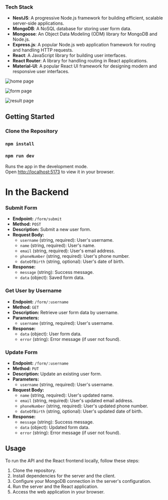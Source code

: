 
### Tech Stack

- **NestJS**: A progressive Node.js framework for building efficient, scalable server-side applications.
- **MongoDB**: A NoSQL database for storing user form data.
- **Mongoose**: An Object Data Modeling (ODM) library for MongoDB and Node.js.
- **Express.js**: A popular Node.js web application framework for routing and handling HTTP requests.
- **React**: A JavaScript library for building user interfaces.
- **React Router**: A library for handling routing in React applications.
- **Material-UI**: A popular React UI framework for designing modern and responsive user interfaces.

![home page](https://github.com/prasadbylapudi/hanabi_frontend/assets/31813770/3a029946-18b0-4a86-9a65-de677300c11d)

![form page](https://github.com/prasadbylapudi/hanabi_frontend/assets/31813770/fd1ca7a1-f7c9-45d1-b273-4b32b54e07ae)

![result page](https://github.com/prasadbylapudi/hanabi_frontend/assets/31813770/587c2045-71c5-45a5-bd69-56d800bb0d4e)


## Getting Started

### Clone the Repository

### `npm install` 

### `npm run dev` 

Runs the app in the development mode.\
Open [http://localhost:5173](http://localhost:5173) to view it in your browser.

# In the Backend
### Submit Form

- **Endpoint:** `/form/submit`
- **Method:** `POST`
- **Description:** Submit a new user form.
- **Request Body:**
  - `username` (string, required): User's username.
  - `name` (string, required): User's name.
  - `email` (string, required): User's email address.
  - `phoneNumber` (string, required): User's phone number.
  - `dateOfBirth` (string, optional): User's date of birth.
- **Response:**
  - `message` (string): Success message.
  - `data` (object): Saved form data.

### Get User by Username

- **Endpoint:** `/form/:username`
- **Method:** `GET`
- **Description:** Retrieve user form data by username.
- **Parameters:**
  - `username` (string, required): User's username.
- **Response:**
  - `data` (object): User form data.
  - `error` (string): Error message (if user not found).

### Update Form

- **Endpoint:** `/form/:username`
- **Method:** `PUT`
- **Description:** Update an existing user form.
- **Parameters:**
  - `username` (string, required): User's username.
- **Request Body:**
  - `name` (string, required): User's updated name.
  - `email` (string, required): User's updated email address.
  - `phoneNumber` (string, required): User's updated phone number.
  - `dateOfBirth` (string, optional): User's updated date of birth.
- **Response:**
  - `message` (string): Success message.
  - `data` (object): Updated form data.
  - `error` (string): Error message (if user not found).



## Usage

To run the API and the React frontend locally, follow these steps:

1. Clone the repository.
2. Install dependencies for the server and the client.
3. Configure your MongoDB connection in the server's configuration.
4. Run the server and the React application.
5. Access the web application in your browser.


